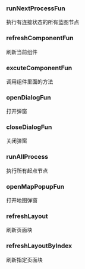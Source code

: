 ### runNextProcessFun 
执行有连接状态的所有蓝图节点

### refreshComponentFun
刷新当前组件

### excuteComponentFun
调用组件里面的方法

### openDialogFun
打开弹窗

### closeDialogFun
关闭弹窗

### runAllProcess
执行所有起点节点

### openMapPopupFun
打开地图弹窗

### refreshLayout
刷新页面块

### refreshLayoutByIndex
刷新指定页面块




